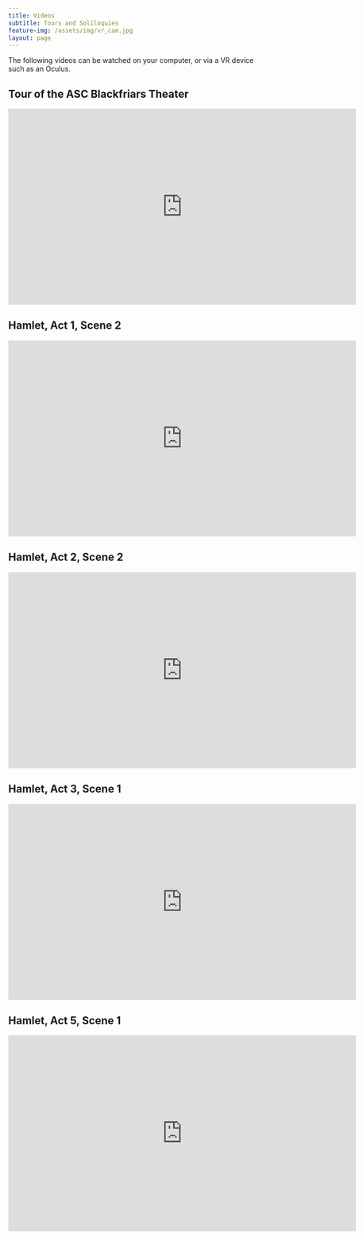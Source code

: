 ```yaml
---
title: Videos
subtitle: Tours and Soliloquies
feature-img: /assets/img/vr_cam.jpg
layout: page
---
```

The following videos can be watched on your computer, or via a VR device such as an Oculus.

## Tour of the ASC Blackfriars Theater

<iframe width="700" height="394" src="https://www.youtube-nocookie.com/embed/PjUmz7MIeVg" frameborder="0" allow="accelerometer; autoplay; encrypted-media; gyroscope; picture-in-picture" allowfullscreen></iframe>

## Hamlet, Act 1, Scene 2

<iframe width="700" height="394" src="https://www.youtube-nocookie.com/embed/tPkrg6IzSbQ" frameborder="0" allow="accelerometer; autoplay; encrypted-media; gyroscope; picture-in-picture" allowfullscreen></iframe>

## Hamlet, Act 2, Scene 2

<iframe width="700" height="394" src="https://www.youtube-nocookie.com/embed/1E7849z-XlM" frameborder="0" allow="accelerometer; autoplay; encrypted-media; gyroscope; picture-in-picture" allowfullscreen></iframe>

## Hamlet, Act 3, Scene 1

<iframe width="700" height="394" src="https://www.youtube-nocookie.com/embed/BXAQ79OtVAo" frameborder="0" allow="accelerometer; autoplay; encrypted-media; gyroscope; picture-in-picture" allowfullscreen></iframe>

## Hamlet, Act 5, Scene 1

<iframe width="700" height="394" src="https://www.youtube-nocookie.com/embed/Ja4gk8-CZN4" frameborder="0" allow="accelerometer; autoplay; encrypted-media; gyroscope; picture-in-picture" allowfullscreen></iframe>
